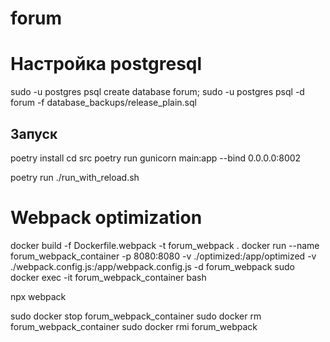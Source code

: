 # forum

# Настройка postgresql

sudo -u postgres psql
create database forum;
sudo -u postgres psql -d forum -f database_backups/release_plain.sql

## Запуск

poetry install
cd src
poetry run gunicorn main:app --bind 0.0.0.0:8002

poetry run ./run_with_reload.sh

# Webpack optimization

docker build -f Dockerfile.webpack -t forum_webpack .
docker run --name forum_webpack_container -p 8080:8080 -v ./optimized:/app/optimized -v ./webpack.config.js:/app/webpack.config.js -d forum_webpack
sudo docker exec -it forum_webpack_container bash

npx webpack

sudo docker stop forum_webpack_container
sudo docker rm forum_webpack_container
sudo docker rmi forum_webpack